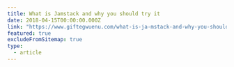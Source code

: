 ```yaml
---
title: What is Jamstack and why you should try it
date: 2018-04-15T00:00:00.000Z
link: "https://www.giftegwuenu.com/what-is-ja-mstack-and-why-you-should-try-it"
featured: true
excludeFromSitemap: true
type:
  - article
---
```


